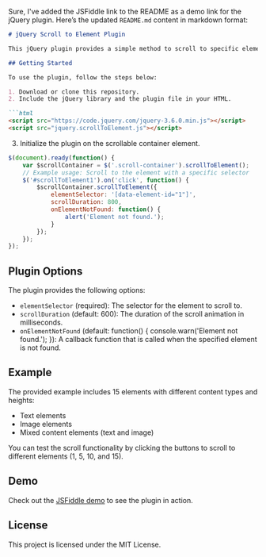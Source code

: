 Sure, I've added the JSFiddle link to the README as a demo link for the jQuery plugin. Here’s the updated `README.md` content in markdown format:

```markdown
# jQuery Scroll to Element Plugin

This jQuery plugin provides a simple method to scroll to specific elements within a scrollable container. The plugin can be easily integrated into any project and customized as needed.

## Getting Started

To use the plugin, follow the steps below:

1. Download or clone this repository.
2. Include the jQuery library and the plugin file in your HTML.

```html
<script src="https://code.jquery.com/jquery-3.6.0.min.js"></script>
<script src="jquery.scrollToElement.js"></script>
```

3. Initialize the plugin on the scrollable container element.

```javascript
$(document).ready(function() {
    var $scrollContainer = $('.scroll-container').scrollToElement();
    // Example usage: Scroll to the element with a specific selector
    $('#scrollToElement1').on('click', function() {
        $scrollContainer.scrollToElement({
            elementSelector: '[data-element-id="1"]',
            scrollDuration: 800,
            onElementNotFound: function() {
                alert('Element not found.');
            }
        });
    });
});
```

## Plugin Options

The plugin provides the following options:

- `elementSelector` (required): The selector for the element to scroll to.
- `scrollDuration` (default: 600): The duration of the scroll animation in milliseconds.
- `onElementNotFound` (default: function() { console.warn('Element not found.'); }): A callback function that is called when the specified element is not found.

## Example

The provided example includes 15 elements with different content types and heights:

- Text elements
- Image elements
- Mixed content elements (text and image)

You can test the scroll functionality by clicking the buttons to scroll to different elements (1, 5, 10, and 15).

## Demo

Check out the [JSFiddle demo](https://jsfiddle.net/saeedshabani/ktusfxdh/) to see the plugin in action.

## License

This project is licensed under the MIT License.
